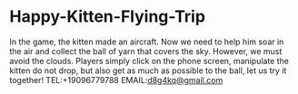 # Happy-Kitten-Flying-Trip
In the game, the kitten made an aircraft. Now we need to help him soar in the air and collect the ball of yarn that covers the sky. However, we must avoid the clouds. Players simply click on the phone screen, manipulate the kitten do not drop, but also get as much as possible to the ball, let us try it together!
TEL:+19096779788
EMAIL:d8g4kq@gmail.com
